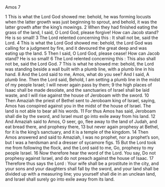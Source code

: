 Amos 7

1	This is what the Lord God showed me: behold, he was forming locusts when the latter growth was just beginning to sprout, and behold, it was the latter growth after the king’s mowings.
2	When they had finished eating the grass of the land, I said, O Lord God, please forgive! How can Jacob stand? He is so small!
3	The Lord relented concerning this : It shall not be, said the Lord.
4	This is what the Lord God showed me: behold, the Lord God was calling for a judgment by fire, and it devoured the great deep and was eating up the land.
5	Then I said, O Lord God, please cease! How can Jacob stand? He is so small!
6	The Lord relented concerning this : This also shall not be, said the Lord God.
7	This is what he showed me: behold, the Lord was standing beside a wall built with a plumb line, with a plumb line in his hand.
8	And the Lord said to me, Amos, what do you see? And I said, A plumb line. Then the Lord said, Behold, I am setting a plumb line in the midst of my people Israel; I will never again pass by them;
9	the high places of Isaac shall be made desolate, and the sanctuaries of Israel shall be laid waste, and I will rise against the house of Jeroboam with the sword.
10	Then Amaziah the priest of Bethel sent to Jeroboam king of Israel, saying, Amos has conspired against you in the midst of the house of Israel. The land is not able to bear all his words.
11	For thus Amos has said, Jeroboam shall die by the sword, and Israel must go into exile away from his land.
12	And Amaziah said to Amos, O seer, go, flee away to the land of Judah, and eat bread there, and prophesy there,
13	but never again prophesy at Bethel, for it is the king’s sanctuary, and it is a temple of the kingdom.
14	Then Amos answered and said to Amaziah, I was no prophet, nor a prophet’s son, but I was a herdsman and a dresser of sycamore figs.
15	But the Lord took me from following the flock, and the Lord said to me, Go, prophesy to my people Israel.
16	Now therefore hear the word of the Lord. You say, Do not prophesy against Israel, and do not preach against the house of Isaac.
17	Therefore thus says the Lord : Your wife shall be a prostitute in the city, and your sons and your daughters shall fall by the sword, and your land shall be divided up with a measuring line; you yourself shall die in an unclean land, and Israel shall surely go into exile away from its land.

